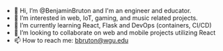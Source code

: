 - 👋 Hi, I’m @BenjaminBruton and I'm an engineer and educator.
- 👀 I’m interested in web, IoT, gaming, and music related projects.
- 🌱 I’m currently learning React, Flask and DevOps (containers, CI/CD)
- 💞️ I’m looking to collaborate on web and mobile projects utilizing React
- 📫 How to reach me: bbruton@wgu.edu

<!---
BenjaminBruton/BenjaminBruton is a ✨ special ✨ repository because its `README.md` (this file) appears on your GitHub profile.
You can click the Preview link to take a look at your changes.
--->

